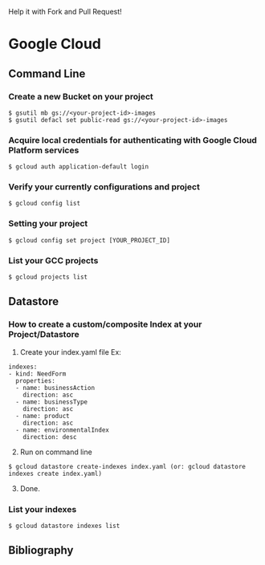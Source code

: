 Help it with Fork and Pull Request!

# Google Cloud

## Command Line

### Create a new Bucket on your project
```
$ gsutil mb gs://<your-project-id>-images
$ gsutil defacl set public-read gs://<your-project-id>-images
```
### Acquire local credentials for authenticating with Google Cloud Platform services
```
$ gcloud auth application-default login
```
### Verify your currently configurations and project
```
$ gcloud config list
```
### Setting your project
```
$ gcloud config set project [YOUR_PROJECT_ID]
```
### List your GCC projects
```
$ gcloud projects list
```
## Datastore

### How to create a custom/composite Index at your Project/Datastore

1. Create your index.yaml file
Ex:
```
indexes: 
- kind: NeedForm 
  properties: 
  - name: businessAction 
    direction: asc 
  - name: businessType 
    direction: asc 
  - name: product 
    direction: asc 
  - name: environmentalIndex 
    direction: desc
```
2. Run on command line
```
$ gcloud datastore create-indexes index.yaml (or: gcloud datastore indexes create index.yaml) 
```
3. Done.

### List your indexes

```
$ gcloud datastore indexes list
```

## Bibliography

